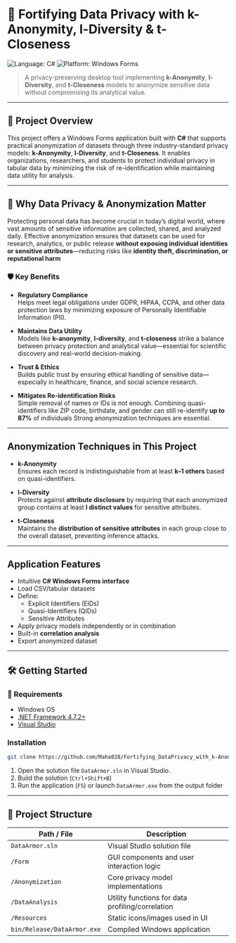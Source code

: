 
# 🔐 Fortifying Data Privacy with k-Anonymity, l-Diversity & t-Closeness

![Language: C#](https://img.shields.io/badge/language-C%23-blue)
![Platform: Windows Forms](https://img.shields.io/badge/platform-Windows--Forms-green)

> A privacy-preserving desktop tool implementing **k-Anonymity**, **l-Diversity**, and **t-Closeness** models to anonymize sensitive data without compromising its analytical value.

---

## 📖 Project Overview

This project offers a Windows Forms application built with **C#** that supports practical anonymization of datasets through three industry-standard privacy models: **k-Anonymity**, **l-Diversity**, and **t-Closeness**. It enables organizations, researchers, and students to protect individual privacy in tabular data by minimizing the risk of re-identification while maintaining data utility for analysis.

---

## 🔐 Why Data Privacy & Anonymization Matter

Protecting personal data has become crucial in today’s digital world, where vast amounts of sensitive information are collected, shared, and analyzed daily. Effective anonymization ensures that datasets can be used for research, analytics, or public release **without exposing individual identities or sensitive attributes**—reducing risks like **identity theft, discrimination, or reputational harm** 
### 🛡️ Key Benefits

- **Regulatory Compliance**  
  Helps meet legal obligations under GDPR, HIPAA, CCPA, and other data protection laws by minimizing exposure of Personally Identifiable Information (PII).

- **Maintains Data Utility**  
  Models like **k-anonymity**, **l-diversity**, and **t-closeness** strike a balance between privacy protection and analytical value—essential for scientific discovery and real-world decision-making.  

- **Trust & Ethics**  
  Builds public trust by ensuring ethical handling of sensitive data—especially in healthcare, finance, and social science research.  

- **Mitigates Re-identification Risks**  
  Simple removal of names or IDs is not enough. Combining quasi-identifiers like ZIP code, birthdate, and gender can still re-identify **up to 87%** of individuals
  Strong anonymization techniques are essential.

---

##  Anonymization Techniques in This Project

- **k-Anonymity**  
  Ensures each record is indistinguishable from at least **k–1 others** based on quasi-identifiers. 

- **l-Diversity**  
  Protects against **attribute disclosure** by requiring that each anonymized group contains at least **l distinct values** for sensitive attributes.  

- **t-Closeness**  
  Maintains the **distribution of sensitive attributes** in each group close to the overall dataset, preventing inference attacks.  

---

##  Application Features

- Intuitive **C# Windows Forms interface**
- Load CSV/tabular datasets
- Define:
  - Explicit Identifiers (EIDs)
  - Quasi-Identifiers (QIDs)
  - Sensitive Attributes
- Apply privacy models independently or in combination
- Built-in **correlation analysis**
- Export anonymized dataset

---

## 🛠️ Getting Started

### 📌 Requirements
- Windows OS
- [.NET Framework 4.7.2+](https://dotnet.microsoft.com)
- [Visual Studio](https://visualstudio.microsoft.com/)

### Installation
```bash
git clone https://github.com/Maha028/Fortifying_DataPrivacy_with_k-Anonymity_l-Diversity_t-closeness_Models.git
````

1. Open the solution file `DataArmor.sln` in Visual Studio.
2. Build the solution (`Ctrl+Shift+B`)
3. Run the application (`F5`) or launch `DataArmor.exe` from the output folder

---

## 📂 Project Structure

| Path / File                 | Description                                      |
| --------------------------- | ------------------------------------------------ |
| `DataArmor.sln`             | Visual Studio solution file                      |
| `/Form`                     | GUI components and user interaction logic        |
| `/Anonymization`            | Core privacy model implementations               |
| `/DataAnalysis`             | Utility functions for data profiling/correlation |
| `/Resources`                | Static icons/images used in UI                   |
| `bin/Release/DataArmor.exe` | Compiled Windows application                     |


